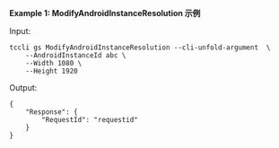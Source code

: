 **Example 1: ModifyAndroidInstanceResolution 示例**



Input: 

```
tccli gs ModifyAndroidInstanceResolution --cli-unfold-argument  \
    --AndroidInstanceId abc \
    --Width 1080 \
    --Height 1920
```

Output: 
```
{
    "Response": {
        "RequestId": "requestid"
    }
}
```

